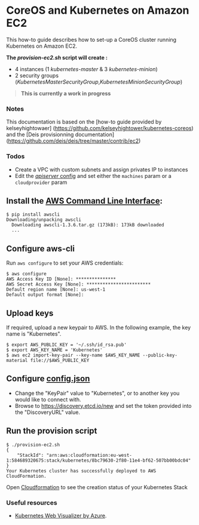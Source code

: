 CoreOS and Kubernetes on Amazon EC2
=====================

This how-to guide describes how to set-up a CoreOS cluster running Kubernetes on Amazon EC2.

**The *provision-ec2.sh* script will create :**
- 4 instances (1 *kubernetes-master* & 3 *kubernetes-minion*)
- 2 security groups (*KubernetesMasterSecurityGroup*,*KubernetesMinionSecurityGroup*)


> **This is currently a work in progress**

### Notes
This documentation is based on the [how-to guide provided by kelseyhightowaer] (https://github.com/kelseyhightower/kubernetes-coreos) and the [Deis provisionning documentation] (https://github.com/deis/deis/tree/master/contrib/ec2)

### Todos
- Create a VPC with custom subnets and assign privates IP to instances
- Edit the [*apiserver* config](cloud-init/master.yaml) and set either the `machines` param or a `cloudprovider` param

## Install the [AWS Command Line Interface](https://github.com/aws/aws-cli):
```console
$ pip install awscli
Downloading/unpacking awscli
  Downloading awscli-1.3.6.tar.gz (173kB): 173kB downloaded
  ...
```

## Configure aws-cli
Run `aws configure` to set your AWS credentials:
```console
$ aws configure
AWS Access Key ID [None]: ***************
AWS Secret Access Key [None]: ************************
Default region name [None]: us-west-1
Default output format [None]:
```

## Upload keys
If required, upload a new keypair to AWS. In the following example, the key name is "Kubernetes".
```console
$ export AWS_PUBLIC_KEY = '~/.ssh/id_rsa.pub'
$ export AWS_KEY_NAME = 'Kubernetes'
$ aws ec2 import-key-pair --key-name $AWS_KEY_NAME --public-key-material file://$AWS_PUBLIC_KEY
```

## Configure [config.json](config.json)
- Change the "KeyPair" value to "Kubernetes", or to another key you would like to connect with.
- Browse to https://discovery.etcd.io/new and set the token provided into the "DiscoveryURL" value.

## Run the provision script
```console
$ ./provision-ec2.sh
{
    "StackId": "arn:aws:cloudformation:eu-west-1:584689320675:stack/kubernetes/8bc79630-2f80-11e4-bf62-507bb00bdc04"
}
Your Kubernetes cluster has successfully deployed to AWS CloudFormation.
```

Open [Cloudformation](https://console.aws.amazon.com/cloudformation/home) to see the creation status of your Kubernetes Stack


### Useful resources
- [Kubernetes Web Visualizer by Azure](https://github.com/Azure/azure-kubernetes-visualizer).
